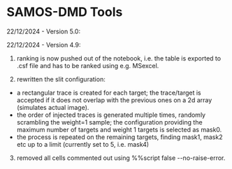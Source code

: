 # SAMOS-DMD Tools
 
22/12/2024 - Version 5.0:


22/12/2024 - Version 4.9:

1) ranking is now pushed out of the notebook, i.e. the table is exported to .csf file and has to be ranked using e.g. MSexcel.

2) rewritten the slit configuration:
- a rectangular trace is created for each target; the trace/target is accepted if it does not overlap with the previous ones on a 2d array (simulates actual image).
- the order of injected traces is generated multiple times, randomly scrambling the weight=1 sample; the configuration providing the maximum number of targets and weight 1 targets is selected as mask0.
- the process is repeated on the remaining targets, finding mask1, mask2 etc up to a limit (currently set to 5, i.e. mask4)

3) removed all cells commented out using %%script false --no-raise-error.